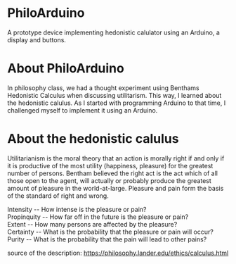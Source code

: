 # PhiloArduino
A prototype device implementing hedonistic calulator using an Arduino, a display and buttons.
 
# About PhiloArduino
In philosophy class, we had a thought experiment using Benthams Hedonistic Calculus when discussing utilitarism. This way, I learned about the hedonistic calulus.
As I started with programming Arduino to that time, I challenged myself to implement it using an Arduino.

# About the hedonistic calulus
Utilitarianism is the moral theory that an action is morally right if and only if it is productive of the most utility (happiness, pleasure) for the greatest number of persons. Bentham believed the right act is the act which of all those open to the agent, will actually or probably produce the greatest amount of pleasure in the world-at-large. Pleasure and pain form the basis of the standard of right and wrong.
 
Intensity    -- How intense is the pleasure or pain?  
Propinquity  -- How far off in the future is the pleasure or pain?  
Extent       -- How many persons are affected by the pleasure?  
Certainty    -- What is the probability that the pleasure or pain will occur?  
Purity       -- What is the probability that the pain will lead to other pains?  

source of the description: https://philosophy.lander.edu/ethics/calculus.html
